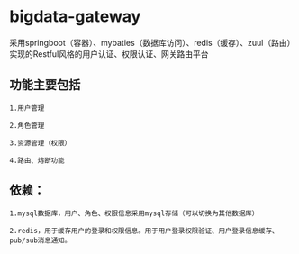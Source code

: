 # bigdata-gateway


采用springboot（容器）、mybaties（数据库访问）、redis（缓存）、zuul（路由）实现的Restful风格的用户认证、权限认证、网关路由平台

## 功能主要包括

` 1.用户管理 `

`2.角色管理`

`3.资源管理（权限）`

`4.路由、熔断功能 `

## 依赖：
`1.mysql数据库，用户、角色、权限信息采用mysql存储（可以切换为其他数据库）`

`2.redis，用于缓存用户的登录和权限信息。用于用户登录权限验证、用户登录信息缓存、pub/sub消息通知。`
